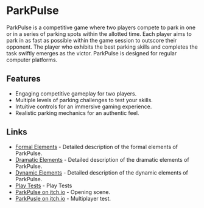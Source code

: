 # ParkPulse

ParkPulse is a competitive game where two players compete to park in one or in a series of parking spots within the allotted time. Each player aims to park in as fast as possible within the game session to outscore their opponent. The player who exhibits the best parking skills and completes the task swiftly emerges as the victor. ParkPulse is designed for regular computer platforms.

## Features

- Engaging competitive gameplay for two players.
- Multiple levels of parking challenges to test your skills.
- Intuitive controls for an immersive gaming experience.
- Realistic parking mechanics for an authentic feel.

## Links

- [Formal Elements](formal-elements.md) - Detailed description of the formal elements of ParkPulse.
- [Dramatic Elements](dramatic-elements.md) - Detailed description of the dramatic elements of ParkPulse.
- [Dynamic Elements](dynamic.md) - Detailed description of the dynamic elements of ParkPulse.
- [Play Tests](play-tests.md) - Play Tests
- [ParkPulse on itch.io](https://parkpulse.itch.io/parkpulseopenning) - Opening scene.
- [ParkPusle on itch.io](https://parkpulse.itch.io/park-pulse-multiplayer) - Multiplayer test.
